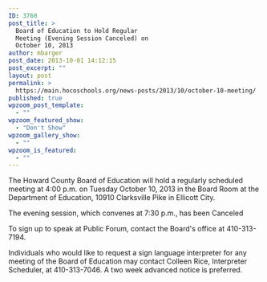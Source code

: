 ```yaml
---
ID: 3760
post_title: >
  Board of Education to Hold Regular
  Meeting (Evening Session Canceled) on
  October 10, 2013
author: mbarger
post_date: 2013-10-01 14:12:15
post_excerpt: ""
layout: post
permalink: >
  https://main.hocoschools.org/news-posts/2013/10/october-10-meeting/
published: true
wpzoom_post_template:
  - ""
wpzoom_featured_show:
  - "Don't Show"
wpzoom_gallery_show:
  - ""
wpzoom_is_featured:
  - ""
---
```

The Howard County Board of Education will hold a regularly scheduled meeting at 4:00 p.m. on Tuesday October 10, 2013 in the Board Room at the Department of Education, 10910 Clarksville Pike in Ellicott City.

The evening session, which convenes at 7:30 p.m., has been Canceled

To sign up to speak at Public Forum, contact the Board's office at 410-313-7194.

Individuals who would like to request a sign language interpreter for any meeting of the Board of Education may contact Colleen Rice, Interpreter Scheduler, at 410-313-7046. A two week advanced notice is preferred.